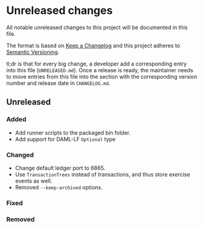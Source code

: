 # Unreleased changes

All notable unreleased changes to this project will be documented in this file.

The format is based on [Keep a Changelog](http://keepachangelog.com/en/1.0.0/)
and this project adheres to [Semantic Versioning](http://semver.org/spec/v2.0.0.html).

tl;dr is that for every big change, a developer add a corresponding entry into this
file (`UNRELEASED.md`). Once a release is ready, the maintainer needs to move entries
from this file into the section with the corresponding version number and release date
in `CHANGELOG.md`.

## Unreleased

### Added
- Add runner scripts to the packaged bin folder.
- Add support for DAML-LF `Optional` type

### Changed
- Change default ledger port to 6865.
- Use `TransactionTrees` instead of transactions, and thus store exercise events as well.
- Removed `--keep-archived` options.

### Fixed

### Removed
